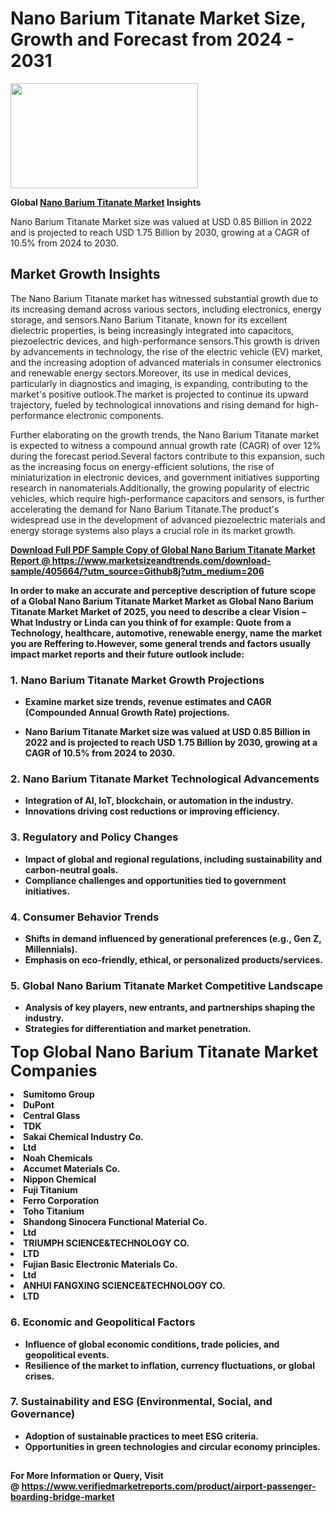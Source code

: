 <H1>Nano Barium Titanate Market Size, Growth and Forecast from 2024 - 2031</H1><img class="aligncenter size-medium wp-image-584254" src="https://thirdeyenews.in/wp-content/uploads/2024/09/Global-Market-Research-300x168.jpeg" alt="" width="300" height="168" /><p><strong>Global&nbsp;<a href="https://www.marketsizeandtrends.com/download-sample/405664/?utm_source=Github8j?utm_medium=206">Nano Barium Titanate Market</a> Insights</strong></p><p>Nano Barium Titanate Market size was valued at USD 0.85 Billion in 2022 and is projected to reach USD 1.75 Billion by 2030, growing at a CAGR of 10.5% from 2024 to 2030.</p><p><h2>Market Growth Insights</h2> <p>The Nano Barium Titanate market has witnessed substantial growth due to its increasing demand across various sectors, including electronics, energy storage, and sensors.Nano Barium Titanate, known for its excellent dielectric properties, is being increasingly integrated into capacitors, piezoelectric devices, and high-performance sensors.This growth is driven by advancements in technology, the rise of the electric vehicle (EV) market, and the increasing adoption of advanced materials in consumer electronics and renewable energy sectors.Moreover, its use in medical devices, particularly in diagnostics and imaging, is expanding, contributing to the market's positive outlook.The market is projected to continue its upward trajectory, fueled by technological innovations and rising demand for high-performance electronic components.</p> <p><strong><a href="#"></a></strong></p> <p>Further elaborating on the growth trends, the Nano Barium Titanate market is expected to witness a compound annual growth rate (CAGR) of over 12% during the forecast period.Several factors contribute to this expansion, such as the increasing focus on energy-efficient solutions, the rise of miniaturization in electronic devices, and government initiatives supporting research in nanomaterials.Additionally, the growing popularity of electric vehicles, which require high-performance capacitors and sensors, is further accelerating the demand for Nano Barium Titanate.The product's widespread use in the development of advanced piezoelectric materials and energy storage systems also plays a crucial role in its market growth.</p> <p><strong><a href="#"></p><p><span class=""><strong>Download Full PDF Sample Copy of Global Nano Barium Titanate Market Report</strong> @ <a href="https://www.marketsizeandtrends.com/download-sample/405664/?utm_source=Github8j?utm_medium=206" target="_blank">https://www.marketsizeandtrends.com/download-sample/405664/?utm_source=Github8j?utm_medium=206</a></span></p><p>In order to make an accurate and perceptive description of future scope of a Global&nbsp;Nano Barium Titanate Market Market as Global&nbsp;Nano Barium Titanate Market Market of 2025, you need to describe a clear Vision &ndash; What Industry or Linda can you think of for example: Quote from a Technology, healthcare, automotive, renewable energy, name the market you are Reffering to.However, some general trends and factors usually impact market reports and their future outlook include:</p><h3>1.&nbsp;<strong>Nano Barium Titanate Market Growth Projections</strong></h3><ul><li>Examine market size trends, revenue estimates and CAGR (Compounded Annual Growth Rate) projections.</li><li><p>Nano Barium Titanate Market size was valued at USD 0.85 Billion in 2022 and is projected to reach USD 1.75 Billion by 2030, growing at a CAGR of 10.5% from 2024 to 2030.</p></li></ul><h3>2.&nbsp;<strong>Nano Barium Titanate Market Technological Advancements</strong></h3><ul><li>Integration of AI, IoT, blockchain, or automation in the industry.</li><li>Innovations driving cost reductions or improving efficiency.</li></ul><h3>3.&nbsp;<strong>Regulatory and Policy Changes</strong></h3><ul><li>Impact of global and regional regulations, including sustainability and carbon-neutral goals.</li><li>Compliance challenges and opportunities tied to government initiatives.</li></ul><h3>4.&nbsp;<strong>Consumer Behavior Trends</strong></h3><ul><li>Shifts in demand influenced by generational preferences (e.g., Gen Z, Millennials).</li><li>Emphasis on eco-friendly, ethical, or personalized products/services.</li></ul><h3>5.&nbsp;<strong>Global Nano Barium Titanate Market Competitive Landscape</strong></h3><ul><li>Analysis of key players, new entrants, and partnerships shaping the industry.</li><li>Strategies for differentiation and market penetration.</li></ul><p data-pm-slice="1 1 []"><span style="color: inherit; font-family: inherit; font-size: 25px;">Top Global Nano Barium Titanate Market Companies</span></p><div class="" data-test-id=""><p><li>Sumitomo Group</li><li> DuPont</li><li> Central Glass</li><li> TDK</li><li> Sakai Chemical Industry Co.</li><li>Ltd</li><li> Noah Chemicals</li><li> Accumet Materials Co.</li><li> Nippon Chemical</li><li> Fuji Titanium</li><li> Ferro Corporation</li><li> Toho Titanium</li><li> Shandong Sinocera Functional Material Co.</li><li>Ltd</li><li> TRIUMPH SCIENCE&TECHNOLOGY CO.</li><li>LTD</li><li> Fujian Basic Electronic Materials Co.</li><li> Ltd</li><li> ANHUI FANGXING SCIENCE&TECHNOLOGY CO.</li><li>LTD</li></p></div><h3>6.&nbsp;<strong>Economic and Geopolitical Factors</strong></h3><ul><li>Influence of global economic conditions, trade policies, and geopolitical events.</li><li>Resilience of the market to inflation, currency fluctuations, or global crises.</li></ul><h3>7.&nbsp;<strong>Sustainability and ESG (Environmental, Social, and Governance)</strong></h3><ul><li>Adoption of sustainable practices to meet ESG criteria.</li><li>Opportunities in green technologies and circular economy principles.</li></ul><h2><strong style="font-size: 14px;">For More Information or Query, Visit @&nbsp;</strong><a style="background-color: #ffffff; font-size: 14px;" href="https://www.marketsizeandtrends.com/report/nano-barium-titanate-market/" target="_blank">https://www.verifiedmarketreports.com/product/airport-passenger-boarding-bridge-market</a></h2>